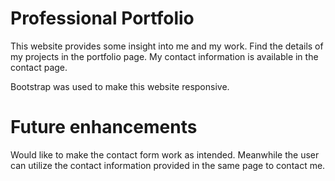 
# Professional Portfolio
This website provides some insight into me and my work. Find the details of my projects in the portfolio page. My contact information is available in the contact page.

Bootstrap was used to make this website responsive.

# Future enhancements
Would like to make the contact form work as intended. Meanwhile the user can utilize the contact information provided in the same page to contact me.

